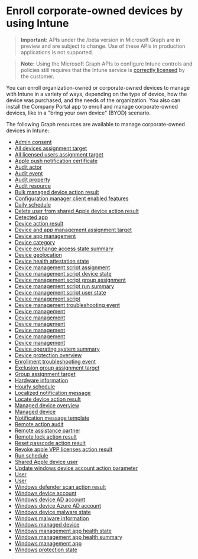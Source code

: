 # Enroll corporate-owned devices by using Intune> **Important:** APIs under the /beta version in Microsoft Graph are in preview and are subject to change. Use of these APIs in production applications is not supported.> **Note:** Using the Microsoft Graph APIs to configure Intune controls and policies still requires that the Intune service is [correctly licensed](https://www.microsoft.com/en-us/cloud-platform/microsoft-intune-pricing) by the customer.You can enroll organization-owned or corporate-owned devices to manage with Intune in a variety of ways, depending on the type of device, how the device was purchased, and the needs of the organization. You also can install the Company Portal app to enroll and manage corporate-owned devices, like in a "bring your own device" (BYOD) scenario.The following Graph resources are available to manage corporate-owned devices in Intune:- [Admin consent](intune_devices_adminconsent.md)- [All devices assignment target](intune_devices_alldevicesassignmenttarget.md)- [All licensed users assignment target](intune_devices_alllicensedusersassignmenttarget.md)- [Apple push notification certificate](intune_devices_applepushnotificationcertificate.md)- [Audit actor](intune_auditing_auditactor.md)- [Audit event](intune_auditing_auditevent.md)- [Audit property](intune_auditing_auditproperty.md)- [Audit resource](intune_auditing_auditresource.md)- [Bulk managed device action result](intune_devices_bulkmanageddeviceactionresult.md)- [Configuration manager client enabled features](intune_devices_configurationmanagerclientenabledfeatures.md)- [Daily schedule](intune_devices_dailyschedule.md)- [Delete user from shared Apple device action result](intune_devices_deleteuserfromsharedappledeviceactionresult.md)- [Detected app](intune_devices_detectedapp.md)- [Device action result](intune_devices_deviceactionresult.md)- [Device and app management assignment target](intune_devices_deviceandappmanagementassignmenttarget.md)- [Device app management](intune_devices_deviceappmanagement.md)- [Device category](intune_devices_devicecategory.md)- [Device exchange access state summary](intune_devices_deviceexchangeaccessstatesummary.md)- [Device geolocation](intune_devices_devicegeolocation.md)- [Device health attestation state](intune_devices_devicehealthattestationstate.md)- [Device management script assignment](intune_devices_devicemanagementscriptassignment.md)- [Device management script device state](intune_devices_devicemanagementscriptdevicestate.md)- [Device management script group assignment](intune_devices_devicemanagementscriptgroupassignment.md)- [Device management script run summary](intune_devices_devicemanagementscriptrunsummary.md)- [Device management script user state](intune_devices_devicemanagementscriptuserstate.md)- [Device management script](intune_devices_devicemanagementscript.md)- [Device management troubleshooting event](intune_troubleshooting_devicemanagementtroubleshootingevent.md)- [Device management](intune_devices_devicemanagement.md)- [Device management](intune_auditing_devicemanagement.md)- [Device management](intune_endpointprotection_devicemanagement.md)- [Device management](intune_notification_devicemanagement.md)- [Device management](intune_remoteassistance_devicemanagement.md)- [Device management](intune_troubleshooting_devicemanagement.md)- [Device operating system summary](intune_devices_deviceoperatingsystemsummary.md)- [Device protection overview](intune_devices_deviceprotectionoverview.md)- [Enrollment troubleshooting event](intune_troubleshooting_enrollmenttroubleshootingevent.md)- [Exclusion group assignment target](intune_devices_exclusiongroupassignmenttarget.md)- [Group assignment target](intune_devices_groupassignmenttarget.md)- [Hardware information](intune_devices_hardwareinformation.md)- [Hourly schedule](intune_devices_hourlyschedule.md)- [Localized notification message](intune_notification_localizednotificationmessage.md)- [Locate device action result](intune_devices_locatedeviceactionresult.md)- [Managed device overview](intune_devices_manageddeviceoverview.md)- [Managed device](intune_devices_manageddevice.md)- [Notification message template](intune_notification_notificationmessagetemplate.md)- [Remote action audit](intune_devices_remoteactionaudit.md)- [Remote assistance partner](intune_remoteassistance_remoteassistancepartner.md)- [Remote lock action result](intune_devices_remotelockactionresult.md)- [Reset passcode action result](intune_devices_resetpasscodeactionresult.md)- [Revoke apple VPP licenses action result](intune_devices_revokeapplevpplicensesactionresult.md)- [Run schedule](intune_devices_runschedule.md)- [Shared Apple device user](intune_devices_sharedappledeviceuser.md)- [Update windows device account action parameter](intune_devices_updatewindowsdeviceaccountactionparameter.md)- [User](intune_devices_user.md)- [User](intune_troubleshooting_user.md)- [Windows defender scan action result](intune_devices_windowsdefenderscanactionresult.md)- [Windows device account](intune_devices_windowsdeviceaccount.md)- [Windows device AD account](intune_devices_windowsdeviceadaccount.md)- [Windows device Azure AD account](intune_devices_windowsdeviceazureadaccount.md)- [Windows device malware state](intune_devices_windowsdevicemalwarestate.md)- [Windows malware information](intune_devices_windowsmalwareinformation.md)- [Windows managed device](intune_devices_windowsmanageddevice.md)- [Windows management app health state](intune_devices_windowsmanagementapphealthstate.md)- [Windows management app health summary](intune_devices_windowsmanagementapphealthsummary.md)- [Windows management app](intune_devices_windowsmanagementapp.md)- [Windows protection state](intune_devices_windowsprotectionstate.md)